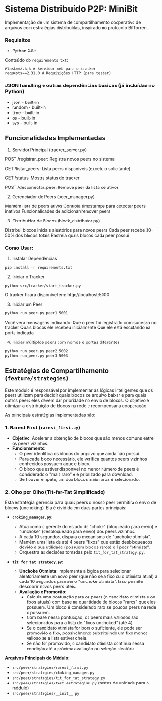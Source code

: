 # Sistema Distribuído P2P: MiniBit

Implementação de um sistema de compartilhamento cooperativo de arquivos com estratégias distribuídas, inspirado no protocolo BitTorrent.

### Requisitos

- Python 3.8+

Conteúdo do `requirements.txt`:
```
Flask==2.3.3 # Servidor web para o tracker
requests==2.31.0 # Requisições HTTP (para testar)
```

### JSON handling e outras dependências básicas (já incluídas no Python)
- json - built-in
- random - built-in
- time - built-in
- os - built-in
- sys - built-in

## Funcionalidades Implementadas
1. Servidor Principal (tracker_server.py)

POST /registrar_peer: Registra novos peers no sistema

GET /listar_peers: Lista peers disponíveis (exceto o solicitante)

GET /status: Mostra status do tracker

POST /desconectar_peer: Remove peer da lista de ativos


2. Gerenciador de Peers (peer_manager.py)

Mantém lista de peers ativos
Controla timestamps para detectar peers inativos
Funcionalidades de adicionar/remover peers


3. Distribuidor de Blocos (block_distributor.py)

Distribui blocos iniciais aleatórios para novos peers
Cada peer recebe 30-50% dos blocos totais
Rastreia quais blocos cada peer possui

### Como Usar:

1. Instalar Dependências

```bash
pip install -r requirements.txt
```

2. Iniciar o Tracker

```bash
python src/tracker/start_tracker.py
```
O tracker ficará disponível em: http://localhost:5000

3. Iniciar um Peer

```bash
python run_peer.py peer1 5001
```

Você verá mensagens indicando:
Que o peer foi registrado com sucesso no tracker
Quais blocos ele recebeu inicialmente
Que ele está escutando na porta indicada

4. Iniciar múltiplos peers com nomes e portas diferentes

```bash
python run_peer.py peer2 5002
python run_peer.py peer3 5003
```

## Estratégias de Compartilhamento (`feature/strategies`)

Este módulo é responsável por implementar as lógicas inteligentes que os peers utilizam para decidir quais blocos de arquivo baixar e para quais outros peers eles devem dar prioridade no envio de blocos. O objetivo é otimizar a distribuição de blocos na rede e recompensar a cooperação.

As principais estratégias implementadas são:

### 1. Rarest First (`rarest_first.py`)

* **Objetivo**: Acelerar a obtenção de blocos que são menos comuns entre os peers vizinhos.
* **Funcionamento**:
    * O peer identifica os blocos do arquivo que ainda não possui.
    * Para cada bloco necessário, ele verifica quantos peers vizinhos conhecidos possuem aquele bloco.
    * O bloco que estiver disponível no menor número de peers é considerado o "mais raro" e é priorizado para download.
    * Se houver empate, um dos blocos mais raros é selecionado.

### 2. Olho por Olho (Tit-for-Tat Simplificado)

Esta estratégia gerencia para quais peers o nosso peer permitirá o envio de blocos (unchoking). Ela é dividida em duas partes principais:

* **`choking_manager.py`**:
    * Atua como o gerente do estado de "choke" (bloqueado para envio) e "unchoke" (desbloqueado para envio) dos peers vizinhos.
    * A cada 10 segundos, dispara o mecanismo de "unchoke otimista".
    * Mantém uma lista de até 4 peers "fixos" que estão desbloqueados devido à sua utilidade (possuem blocos raros) e 1 peer "otimista".
    * Orquestra as decisões tomadas pelo `tit_for_tat_strategy.py`.

* **`tit_for_tat_strategy.py`**:
    * **Unchoke Otimista**: Implementa a lógica para selecionar aleatoriamente um novo peer (que não seja fixo ou o otimista atual) a cada 10 segundos para ser o "unchoke otimista". Isso permite descobrir novos peers úteis.
    * **Avaliação e Promoção**:
        * Calcula uma pontuação para os peers (o candidato otimista e os fixos atuais) com base na quantidade de blocos "raros" que eles possuem. Um bloco é considerado raro se poucos peers na rede o possuem.
        * Com base nessa pontuação, os peers mais valiosos são selecionados para a lista de "fixos unchoked" (até 4).
        * Se o candidato otimista for bom o suficiente, ele pode ser promovido a fixo, possivelmente substituindo um fixo menos valioso se a lista estiver cheia.
        * Se não for promovido, o candidato otimista continua nessa condição até a próxima avaliação ou seleção aleatória.

**Arquivos Principais do Módulo:**
* `src/peer/strategies/rarest_first.py`
* `src/peer/strategies/choking_manager.py`
* `src/peer/strategies/tit_for_tat_strategy.py`
* `src/peer/strategies/test_estrategias.py` (testes de unidade para o módulo)
* `src/peer/strategies/__init__.py`